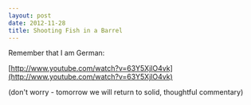```yaml
---
layout: post
date: 2012-11-28
title: Shooting Fish in a Barrel
---
```

Remember that I am German:

[http://www.youtube.com/watch?v=63Y5XjlO4vk](http://www.youtube.com/watch?v=63Y5XjlO4vk)

(don't worry - tomorrow we will return to solid, thoughtful commentary)